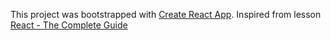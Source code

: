This project was bootstrapped with [Create React App](https://github.com/facebook/create-react-app).
Inspired from lesson [React - The Complete Guide](https://www.udemy.com/course/react-the-complete-guide-incl-redux)
